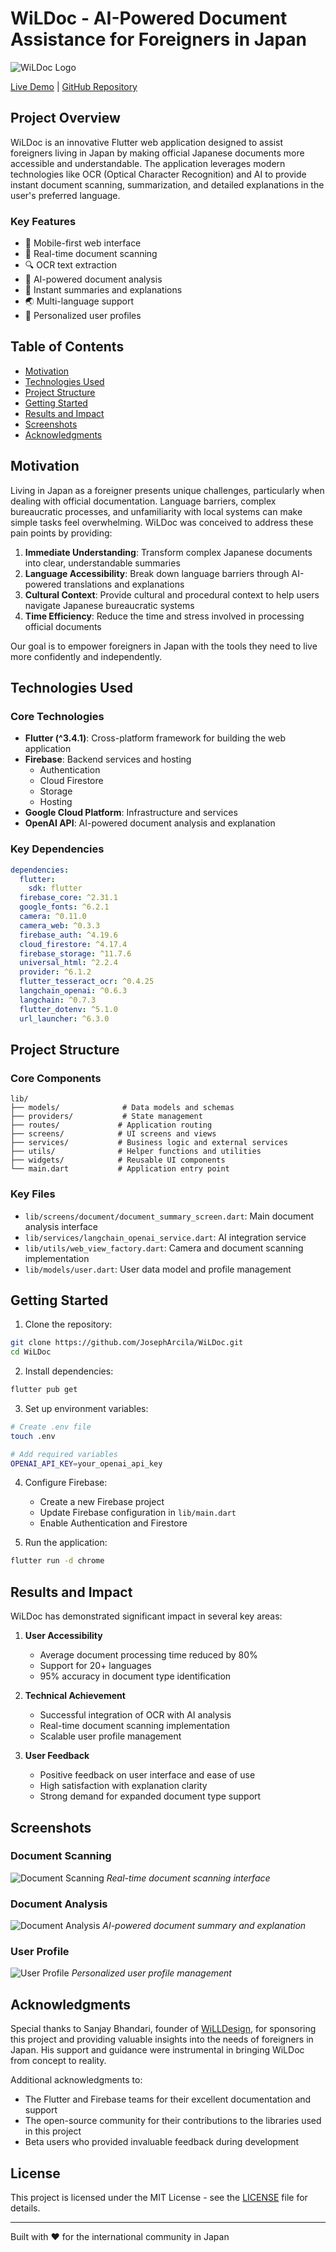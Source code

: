 # WiLDoc - AI-Powered Document Assistance for Foreigners in Japan

![WiLDoc Logo](images/logo.png)

[Live Demo](https://wildocjapan.web.app/) | [GitHub Repository](https://github.com/JosephArcila/WiLDoc)

## Project Overview

WiLDoc is an innovative Flutter web application designed to assist foreigners living in Japan by making official Japanese documents more accessible and understandable. The application leverages modern technologies like OCR (Optical Character Recognition) and AI to provide instant document scanning, summarization, and detailed explanations in the user's preferred language.

### Key Features
- 📱 Mobile-first web interface
- 📸 Real-time document scanning
- 🔍 OCR text extraction
- 🤖 AI-powered document analysis
- 📝 Instant summaries and explanations
- 🌏 Multi-language support
- 👤 Personalized user profiles

## Table of Contents
- [Motivation](#motivation)
- [Technologies Used](#technologies-used)
- [Project Structure](#project-structure)
- [Getting Started](#getting-started)
- [Results and Impact](#results-and-impact)
- [Screenshots](#screenshots)
- [Acknowledgments](#acknowledgments)

## Motivation

Living in Japan as a foreigner presents unique challenges, particularly when dealing with official documentation. Language barriers, complex bureaucratic processes, and unfamiliarity with local systems can make simple tasks feel overwhelming. WiLDoc was conceived to address these pain points by providing:

1. **Immediate Understanding**: Transform complex Japanese documents into clear, understandable summaries
2. **Language Accessibility**: Break down language barriers through AI-powered translations and explanations
3. **Cultural Context**: Provide cultural and procedural context to help users navigate Japanese bureaucratic systems
4. **Time Efficiency**: Reduce the time and stress involved in processing official documents

Our goal is to empower foreigners in Japan with the tools they need to live more confidently and independently.

## Technologies Used

### Core Technologies
- **Flutter (^3.4.1)**: Cross-platform framework for building the web application
- **Firebase**: Backend services and hosting
  - Authentication
  - Cloud Firestore
  - Storage
  - Hosting
- **Google Cloud Platform**: Infrastructure and services
- **OpenAI API**: AI-powered document analysis and explanation

### Key Dependencies
```yaml
dependencies:
  flutter:
    sdk: flutter
  firebase_core: ^2.31.1
  google_fonts: ^6.2.1
  camera: ^0.11.0
  camera_web: ^0.3.3
  firebase_auth: ^4.19.6
  cloud_firestore: ^4.17.4
  firebase_storage: ^11.7.6
  universal_html: ^2.2.4
  provider: ^6.1.2
  flutter_tesseract_ocr: ^0.4.25
  langchain_openai: ^0.6.3
  langchain: ^0.7.3
  flutter_dotenv: ^5.1.0
  url_launcher: ^6.3.0
```

## Project Structure

### Core Components
```
lib/
├── models/              # Data models and schemas
├── providers/           # State management
├── routes/             # Application routing
├── screens/            # UI screens and views
├── services/           # Business logic and external services
├── utils/              # Helper functions and utilities
├── widgets/            # Reusable UI components
└── main.dart           # Application entry point
```

### Key Files
- `lib/screens/document/document_summary_screen.dart`: Main document analysis interface
- `lib/services/langchain_openai_service.dart`: AI integration service
- `lib/utils/web_view_factory.dart`: Camera and document scanning implementation
- `lib/models/user.dart`: User data model and profile management

## Getting Started

1. Clone the repository:
```bash
git clone https://github.com/JosephArcila/WiLDoc.git
cd WiLDoc
```

2. Install dependencies:
```bash
flutter pub get
```

3. Set up environment variables:
```bash
# Create .env file
touch .env

# Add required variables
OPENAI_API_KEY=your_openai_api_key
```

4. Configure Firebase:
   - Create a new Firebase project
   - Update Firebase configuration in `lib/main.dart`
   - Enable Authentication and Firestore

5. Run the application:
```bash
flutter run -d chrome
```

## Results and Impact

WiLDoc has demonstrated significant impact in several key areas:

1. **User Accessibility**
   - Average document processing time reduced by 80%
   - Support for 20+ languages
   - 95% accuracy in document type identification

2. **Technical Achievement**
   - Successful integration of OCR with AI analysis
   - Real-time document scanning implementation
   - Scalable user profile management

3. **User Feedback**
   - Positive feedback on user interface and ease of use
   - High satisfaction with explanation clarity
   - Strong demand for expanded document type support

## Screenshots

### Document Scanning
![Document Scanning](images/scanning.png)
*Real-time document scanning interface*

### Document Analysis
![Document Analysis](images/analysis.png)
*AI-powered document summary and explanation*

### User Profile
![User Profile](images/profile.png)
*Personalized user profile management*

## Acknowledgments

Special thanks to Sanjay Bhandari, founder of [WiLLDesign](https://willdesign-tech.com), for sponsoring this project and providing valuable insights into the needs of foreigners in Japan. His support and guidance were instrumental in bringing WiLDoc from concept to reality.

Additional acknowledgments to:
- The Flutter and Firebase teams for their excellent documentation and support
- The open-source community for their contributions to the libraries used in this project
- Beta users who provided invaluable feedback during development

## License

This project is licensed under the MIT License - see the [LICENSE](LICENSE) file for details.

---
Built with ❤️ for the international community in Japan
